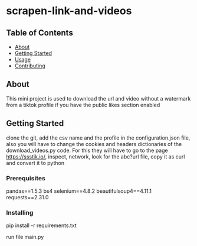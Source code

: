# scrapen-link-and-videos

## Table of Contents

- [About](#about)
- [Getting Started](#getting_started)
- [Usage](#usage)
- [Contributing](../CONTRIBUTING.md)

## About <a name = "about"></a>

This mini project is used to download the url and video without a watermark from a tiktok profile if you have the public likes section enabled

## Getting Started <a name = "getting_started"></a>

clone the git, add the csv name and the profile in the configuration.json file, also you will have to change the cookies and headers dictionaries of the download_videos.py code. For this they will have to go to the page https://ssstik.io/, inspect, network, look for the abc?url file, copy it as curl and convert it to python

### Prerequisites

pandas==1.5.3
bs4
selenium==4.8.2
beautifulsoup4==4.11.1
requests==2.31.0

### Installing

pip install -r requirements.txt

run file main.py
